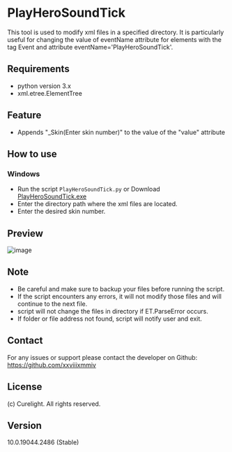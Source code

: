 # PlayHeroSoundTick
 
This tool is used to modify xml files in a specified directory. It is particularly useful for changing the value of eventName attribute for elements with the tag Event and attribute eventName='PlayHeroSoundTick'.

## Requirements

* python version 3.x
* xml.etree.ElementTree

## Feature

* Appends "_Skin(Enter skin number)" to the value of the "value" attribute

## How to use

### Windows

* Run the script `PlayHeroSoundTick.py` or Download [PlayHeroSoundTick.exe](https://github.com/xxviiixmmiv/PlayHeroSoundTick/releases/download/stable-releases/PlayHeroSoundTick.exe)
* Enter the directory path where the xml files are located.
* Enter the desired skin number.

## Preview

![image](https://cdn.discordapp.com/attachments/1064379069313060864/1064387676603691028/playherosoundtick.png)

## Note

* Be careful and make sure to backup your files before running the script.
* If the script encounters any errors, it will not modify those files and will continue to the next file.
* script will not change the files in directory if ET.ParseError occurs.
* If folder or file address not found, script will notify user and exit.

## Contact

For any issues or support please contact the developer on Github: https://github.com/xxviiixmmiv

## License

(c) Curelight. All rights reserved.

## Version
10.0.19044.2486 (Stable)